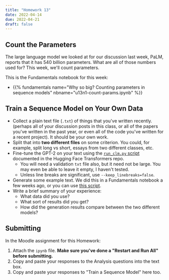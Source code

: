 ```yaml
---
title: "Homework 13"
date: 2022-04-14
due: 2022-04-21
draft: false
---
```


## Count the Parameters

The large language model we looked at for our discussion last week, PaLM, reports that it has 540 billion parameters. What are all of those numbers used for? This week, we'll count parameters.

This is the Fundamentals notebook for this week:

- {{% fundamentals name="Why so big? Counting parameters in sequence models" nbname="u13n1-count-params.ipynb" %}}

## Train a Sequence Model on Your Own Data

- Collect a plain text file (`.txt`) of things that you've written recently. (perhaps all of your discussion posts in this class, or all of the papers you've written in the past year, or even all of the code you've written for a recent project). It should be your own work.
- Split that into **two different files** on some criterion. You could, for example, split long vs short, essays from two different classes, etc.
- Fine-tune the GPT-2 on your text using the [`run_clm.py` script](https://github.com/huggingface/transformers/tree/main/examples/pytorch/language-modeling) documented in the Hugging Face Transformers repo.
  - You will need a validation `txt` file also, but it need not be large. You may even be able to leave it empty, I haven't tested.
  - Unless line breaks are significant, use `--keep_linebreaks=false`.
- Generate some example text. We did this in a Fundamentals notebook a few weeks ago, or you can use [this script](https://github.com/huggingface/transformers/tree/main/examples/pytorch/text-generation).
- Write a brief summary of your experience:
  - What data did you use?
  - What sort of results did you get?
  - How did the generation results compare between the two different models?

## Submitting

In the Moodle assignment for this Homework:

1. Attach the `ipynb` file. **Make sure you've done a "Restart and Run All" before submitting.**
2. Copy and paste your responses to the Analysis questions into the text box.
3. Copy and paste your responses to "Train a Sequence Model" here too.
